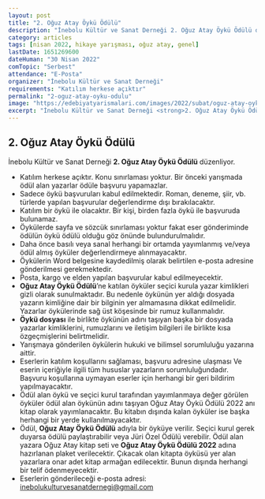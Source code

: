```yaml
---
layout: post
title: "2. Oğuz Atay Öykü Ödülü"
description: "İnebolu Kültür ve Sanat Derneği 2. Oğuz Atay Öykü Ödülü düzenliyor."
category: articles
tags: [nisan 2022, hikaye yarışması, oğuz atay, genel]
lastDate: 1651269600
dateHuman: "30 Nisan 2022"
comTopic: "Serbest"
attendance: "E-Posta"
organizer: "İnebolu Kültür ve Sanat Derneği"
requirements: "Katılım herkese açıktır"
permalink: "2-oguz-atay-oyku-odulu"
image: "https://edebiyatyarismalari.com/images/2022/subat/oguz-atay-oyku-odulu.jpg"
excerpt: "İnebolu Kültür ve Sanat Derneği <strong>2. Oğuz Atay Öykü Ödülü</strong> düzenliyor."
---
```


## 2. Oğuz Atay Öykü Ödülü
İnebolu Kültür ve Sanat Derneği **2. Oğuz Atay Öykü Ödülü** düzenliyor.  

- Katılım herkese açıktır. Konu sınırlaması yoktur. Bir önceki yarışmada ödül alan yazarlar ödüle başvuru yapamazlar. 
- Sadece öykü başvuruları kabul edilmektedir. Roman, deneme, şiir, vb. türlerde yapılan başvurular değerlendirme dışı bırakılacaktır.
- Katılım bir öykü ile olacaktır. Bir kişi, birden fazla öykü ile başvuruda bulunamaz.
- Öykülerde sayfa ve sözcük sınırlaması yoktur fakat eser gönderiminde ödülün öykü ödülü olduğu göz önünde bulundurulmalıdır. 
- Daha önce basılı veya sanal herhangi bir ortamda yayımlanmış ve/veya ödül almış öyküler değerlendirmeye alınmayacaktır.
- Öykülerin Word belgesine kaydedilmiş olarak belirtilen e-posta adresine gönderilmesi gerekmektedir.
- Posta, kargo ve elden yapılan başvurular kabul edilmeyecektir. 
- **Oğuz Atay Öykü Ödülü**’ne katılan öyküler seçici kurula yazar kimlikleri gizli olarak sunulmaktadır. Bu nedenle öykünün yer aldığı dosyada yazarın kimliğine dair bir bilginin yer almamasına dikkat edilmelidir. Yazarlar öykülerinde sağ üst köşesinde bir rumuz kullanmalıdır.
- **Öykü dosyası** ile birlikte öykünün adını taşıyan başka bir dosyada yazarlar kimliklerini, rumuzlarını ve iletişim bilgileri ile birlikte kısa özgeçmişlerini belirtmelidir.
- Yarışmaya gönderilen öykülerin hukuki ve bilimsel sorumluluğu yazarına aittir. 
- Eserlerin katılım koşullarını sağlaması, başvuru adresine ulaşması Ve eserin içeriğiyle ilgili tüm hususlar yazarların sorumluluğundadır. Başvuru koşullarına uymayan eserler için herhangi bir geri bildirim yapılmayacaktır. 
- Ödül alan öykü ve seçici kurul tarafından yayımlanmaya değer görülen öyküler ödül alan öykünün adını taşıyan Oğuz Atay Öykü Ödülü 2022 anı kitap olarak yayımlanacaktır. Bu kitabın dışında kalan öyküler ise başka herhangi bir yerde kullanılmayacaktır.
- Ödül, **Oğuz Atay Öykü Ödülü** adıyla bir öyküye verilir. Seçici kurul gerek duyarsa ödülü paylaştırabilir veya Jüri Özel Ödülü verebilir. Ödül alan yazara Oğuz Atay kitap seti ve **Oğuz Atay Öykü Ödülü 2022** adına hazırlanan plaket verilecektir. Çıkacak olan kitapta öyküsü yer alan yazarlara onar adet kitap armağan edilecektir. Bunun dışında herhangi bir telif ödenmeyecektir.
- Eserlerin gönderileceği e-posta adresi: inebolukulturvesanatdernegi@gmail.com